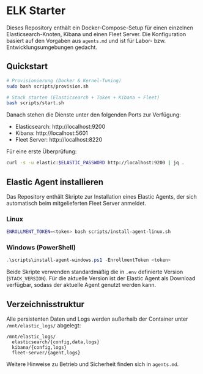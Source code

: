 # ELK Starter


Dieses Repository enthält ein Docker-Compose-Setup für einen einzelnen Elasticsearch-Knoten, Kibana und einen Fleet Server. Die Konfiguration basiert auf den Vorgaben aus `agents.md` und ist für Labor- bzw. Entwicklungsumgebungen gedacht.

## Quickstart

```bash
# Provisionierung (Docker & Kernel-Tuning)
sudo bash scripts/provision.sh

# Stack starten (Elasticsearch + Token + Kibana + Fleet)
bash scripts/start.sh
```

Danach stehen die Dienste unter den folgenden Ports zur Verfügung:

- Elasticsearch: http://localhost:9200
- Kibana: http://localhost:5601
- Fleet Server: http://localhost:8220

Für eine erste Überprüfung:

```bash
curl -s -u elastic:$ELASTIC_PASSWORD http://localhost:9200 | jq .
```

## Elastic Agent installieren

Das Repository enthält Skripte zur Installation eines Elastic Agents, der sich automatisch beim mitgelieferten Fleet Server anmeldet.

### Linux

```bash
ENROLLMENT_TOKEN=<token> bash scripts/install-agent-linux.sh
```

### Windows (PowerShell)

```powershell
.\scripts\install-agent-windows.ps1 -EnrollmentToken <token>
```

Beide Skripte verwenden standardmäßig die in `.env` definierte Version (`STACK_VERSION`). Für die aktuelle Version ist der Elastic Agent als Download verfügbar, sodass der aktuelle Agent genutzt werden kann.


## Verzeichnisstruktur

Alle persistenten Daten und Logs werden außerhalb der Container unter `/mnt/elastic_logs/` abgelegt:

```
/mnt/elastic_logs/
  elasticsearch/{config,data,logs}
  kibana/{config,logs}
  fleet-server/{agent,logs}
```

Weitere Hinweise zu Betrieb und Sicherheit finden sich in `agents.md`.
